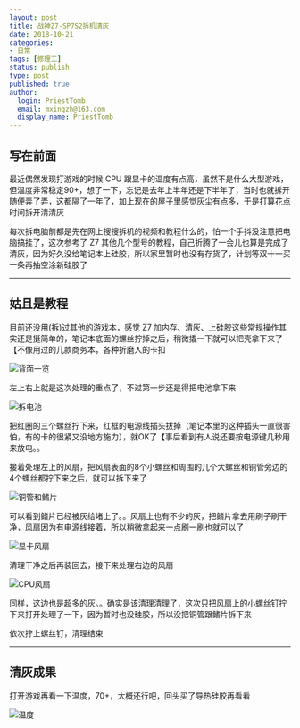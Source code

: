 ```yaml
---
layout: post
title: 战神Z7-SP7S2拆机清灰
date: 2018-10-21
categories:
- 日常
tags: [修理工]
status: publish
type: post
published: true
author:
  login: PriestTomb
  email: mxingzh@163.com
  display_name: PriestTomb
---
```


## 写在前面

最近偶然发现打游戏的时候 CPU 跟显卡的温度有点高，虽然不是什么大型游戏，但温度非常稳定90+，想了一下，忘记是去年上半年还是下半年了，当时也就拆开随便弄了弄，这都隔了一年了，加上现在的屋子里感觉灰尘有点多，于是打算花点时间拆开清清灰

每次拆电脑前都是先在网上搜搜拆机的视频和教程什么的，怕一个手抖没注意把电脑搞挂了，这次参考了 Z7 其他几个型号的教程，自己折腾了一会儿也算是完成了清灰，因为好久没给笔记本上硅胶，所以家里暂时也没有存货了，计划等双十一买一条再抽空涂新硅胶了

---

## 姑且是教程

目前还没用(拆)过其他的游戏本，感觉 Z7 加内存、清灰、上硅胶这些常规操作其实还是挺简单的，笔记本底面的螺丝拧掉之后，稍微撬一下就可以把壳拿下来了【不像用过的几款商务本，各种折磨人的卡扣

![背面一览](http://oxujjb0ls.bkt.clouddn.com/image/Z7SP7S2%E6%8B%86%E6%9C%BA%E6%B8%85%E7%81%B0/%E8%83%8C%E9%9D%A2%E4%B8%80%E8%A7%88.JPG)

左上右上就是这次处理的重点了，不过第一步还是得把电池拿下来

![拆电池](http://oxujjb0ls.bkt.clouddn.com/image/Z7SP7S2%E6%8B%86%E6%9C%BA%E6%B8%85%E7%81%B0/%E6%8B%86%E7%94%B5%E6%B1%A0.JPG)

把红圈的三个螺丝拧下来，红框的电源线插头拔掉（笔记本里的这种插头一直很害怕，有的卡的很紧又没地方施力），就OK了【事后看到有人说还要按电源键几秒用来放电。。

接着处理左上的风扇，把风扇表面的8个小螺丝和周围的几个大螺丝和铜管旁边的4个螺丝都拧下来之后，就可以拆下来了

![铜管和鳍片](http://oxujjb0ls.bkt.clouddn.com/image/Z7SP7S2%E6%8B%86%E6%9C%BA%E6%B8%85%E7%81%B0/%E6%98%BE%E5%8D%A1%E9%A3%8E%E6%89%87%E9%93%9C%E7%AE%A1%E9%B3%8D%E7%89%87.JPG)

可以看到鳍片已经被灰给堵上了。。风扇上也有不少的灰，把鳍片拿去用刷子刷干净，风扇因为有电源线接着，所以稍微拿起来一点刷一刷也就可以了

![显卡风扇](http://oxujjb0ls.bkt.clouddn.com/image/Z7SP7S2%E6%8B%86%E6%9C%BA%E6%B8%85%E7%81%B0/%E6%98%BE%E5%8D%A1%E9%A3%8E%E6%89%87.JPG)

清理干净之后再装回去，接下来处理右边的风扇

![CPU风扇](http://oxujjb0ls.bkt.clouddn.com/image/Z7SP7S2%E6%8B%86%E6%9C%BA%E6%B8%85%E7%81%B0/CPU%E9%A3%8E%E6%89%87.JPG)

同样，这边也是超多的灰。。确实是该清理清理了，这次只把风扇上的小螺丝钉拧下来打开处理了一下，因为暂时也没硅胶，所以没把铜管跟鳍片拆下来

依次拧上螺丝钉，清理结束

---

## 清灰成果

打开游戏再看一下温度，70+，大概还行吧，回头买了导热硅胶再看看

![温度](http://oxujjb0ls.bkt.clouddn.com/image/Z7SP7S2%E6%8B%86%E6%9C%BA%E6%B8%85%E7%81%B0/%E6%B8%A9%E5%BA%A6.jpg)
